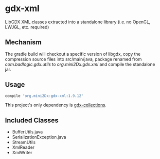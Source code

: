 # gdx-xml
LibGDX XML classes extracted into a standalone library (i.e. no OpenGL, LWJGL, etc. required)

Mechanism
----------------------

The gradle build will checkout a specific version of libgdx, copy the compression source files into src/main/java, package renamed from _com.badlogic.gdx.utils_ to _org.mini2Dx.gdx.xml_ and compile the standalone jar.

Usage
----------------------

```gradle
compile "org.mini2Dx:gdx-xml:1.9.12"
```

This project's only dependency is [gdx-collections](https://github.com/mini2Dx/gdx-collections).

Included Classes
----------------------

 * BufferUtils.java
 * SerializationException.java
 * StreamUtils
 * XmlReader
 * XmlWriter
